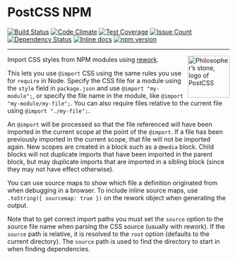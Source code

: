 # PostCSS NPM

[![Build Status](https://travis-ci.org/GarthDB/postcss-npm.svg?branch=master)](https://travis-ci.org/GarthDB/postcss-npm) [![Code Climate](https://codeclimate.com/github/GarthDB/postcss-npm/badges/gpa.svg)](https://codeclimate.com/github/GarthDB/postcss-npm) [![Test Coverage](https://codeclimate.com/github/GarthDB/postcss-npm/badges/coverage.svg)](https://codeclimate.com/github/GarthDB/postcss-npm/coverage) [![Issue Count](https://codeclimate.com/github/GarthDB/postcss-npm/badges/issue_count.svg)](https://codeclimate.com/github/GarthDB/postcss-npm) [![Dependency Status](https://david-dm.org/GarthDB/postcss-npm.svg)](https://david-dm.org/GarthDB/postcss-npm) [![Inline docs](http://inch-ci.org/github/GarthDB/postcss-npm.svg?branch=master)](http://inch-ci.org/github/GarthDB/postcss-npm) [![npm version](https://badge.fury.io/js/postcss-npm.svg)](https://badge.fury.io/js/postcss-npm)

---

<a href="http://postcss.org/"><img align="right" width="95" height="95"
     title="Philosopher’s stone, logo of PostCSS"
     src="http://postcss.github.io/postcss/logo.svg"></a>

Import CSS styles from NPM modules using
[rework](https://github.com/reworkcss/rework).

This lets you use `@import` CSS using the same rules you use for `require` in Node. Specify the CSS file for a module using the `style` field in `package.json` and use `@import "my-module";`, or specify the file name in the module, like `@import "my-module/my-file";`. You can also require files relative to the current file using `@import "./my-file";`.

An `@import` will be processed so that the file referenced will have been imported in the current scope at the point of the `@import`. If a file has been previously imported in the current scope, that file will not be imported again. New scopes are created in a block such as a `@media` block. Child blocks will not duplicate imports that have been imported in the parent block, but may duplicate imports that are imported in a sibling block (since they may not have effect otherwise).

You can use source maps to show which file a definition originated from when debugging in a browser. To include inline source maps, use `.toString({ sourcemap: true })` on the rework object when generating the output.

Note that to get correct import paths you must set the `source` option to the source file name when parsing the CSS source (usually with rework). If the `source` path is relative, it is resolved to the `root` option (defaults to the current directory). The `source` path is used to find the directory to start in when finding dependencies.
